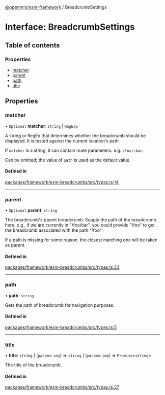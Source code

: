 [@openmrs/esm-framework](../API.md) / BreadcrumbSettings

# Interface: BreadcrumbSettings

## Table of contents

### Properties

- [matcher](BreadcrumbSettings.md#matcher)
- [parent](BreadcrumbSettings.md#parent)
- [path](BreadcrumbSettings.md#path)
- [title](BreadcrumbSettings.md#title)

## Properties

### matcher

• `Optional` **matcher**: `string` \| `RegExp`

A string or RegEx that determines whether the breadcrumb should be displayed.
It is tested against the current location's path.

If `matcher` is a string, it can contain route parameters. e.g. `/foo/:bar`.

Can be omitted; the value of `path` is used as the default value.

#### Defined in

[packages/framework/esm-breadcrumbs/src/types.ts:14](https://github.com/nanfuka/openmrs-esm-core/blob/master/packages/framework/esm-breadcrumbs/src/types.ts#L14)

___

### parent

• `Optional` **parent**: `string`

The breadcrumb's parent breadcrumb. Supply the path of the breadcrumb here, e.g.,
if we are currently in "/foo/bar", you could provide "/foo" to get the breadcrumb
associated with the path "/foo".

If a path is missing for some reason, the closest matching one will be taken as
parent.

#### Defined in

[packages/framework/esm-breadcrumbs/src/types.ts:23](https://github.com/nanfuka/openmrs-esm-core/blob/master/packages/framework/esm-breadcrumbs/src/types.ts#L23)

___

### path

• **path**: `string`

Gets the path of breadcrumb for navigation purposes.

#### Defined in

[packages/framework/esm-breadcrumbs/src/types.ts:5](https://github.com/nanfuka/openmrs-esm-core/blob/master/packages/framework/esm-breadcrumbs/src/types.ts#L5)

___

### title

• **title**: `string` \| (`params`: `any`) => `string` \| (`params`: `any`) => `Promise`<`string`\>

The title of the breadcrumb.

#### Defined in

[packages/framework/esm-breadcrumbs/src/types.ts:27](https://github.com/nanfuka/openmrs-esm-core/blob/master/packages/framework/esm-breadcrumbs/src/types.ts#L27)

